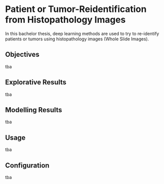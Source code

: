 # Patient or Tumor-Reidentification from Histopathology Images
In this bachelor thesis, deep learning methods are used to try to re-identify patients or
tumors using histopathology images (Whole Slide Images).

## Objectives

tba

## Explorative Results

tba

## Modelling Results

tba

## Usage

tba

## Configuration 

tba


